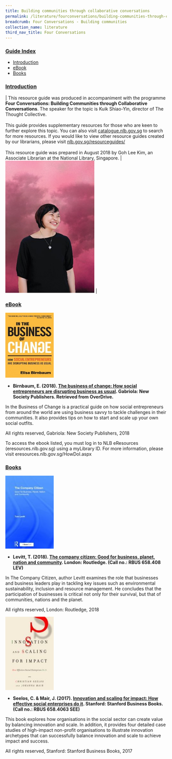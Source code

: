 ```yaml
---
title: Building communities through collaborative conversations
permalink: /literature/fourconversations/building-communities-through-collaborative-conversations
breadcrumb: Four Conversations - Building communities
collection_name: literature
third_nav_title: Four Conversations
---
```


### <u>Guide Index</u>

* [Introduction](#introduction)
* [eBook​](#ebook)
* [Books​](#books)

### <u>Introduction</u>

| This resource guide was produced in accompaniment with the programme **Four Conversations: Building Communities through Collaborative Conversations**. The speaker for the topic is Kuik Shiao-Yin, director of The Thought Collective. <br><br> This guide provides supplementary resources for those who are keen to further explore this topic. You can also visit [catalogue.nlb.gov.sg](catalogue.nlb.gov.sg) to search for more resources. If you would like to view other resource guides created by our librarians, please visit [nlb.gov.sg/resourceguides/](nlb.gov.sg/resourceguides/) <br><br> This resource guide was prepared in August 2018 by Goh Lee Kim, an Associate Librarian at the National Library, Singapore. | ![Kuik shiao yin image](/images/literature/fourconversations/kuik-shiao-yin.jpg) |

### <u>eBook​</u>

<img src="/images/literature/fourconversations/The-business-of-change.jpg" style="width: 30%;">

* **Birnbaum, E. (2018). [The business of change: How social entrepreneurs are disrupting business as usual](https://nlb.overdrive.com/media/3891860). Gabriola: New Society Publishers. Retrieved from OverDrive.**

In the Business of Change is a practical guide on how social entrepreneurs from around the world are using business savvy to tackle challenges in their communities. It also provides tips on how to start and scale up your own social outfits.

All rights reserved, Gabriola: New Society Publishers, 2018

To access the ebook listed, you must log in to NLB eResources (eresources.nlb.gov.sg) using a myLibrary ID. For more information, please visit eresources.nlb.gov.sg/HowDoI.aspx

### <u>Books​</u>

<img src="/images/literature/fourconversations/The-company-citizen.jpg" style="width: 30%;">

* **Levitt, T. (2018). [The company citizen: Good for business, planet, nation and community](http://eservice.nlb.gov.sg/item_holding_s.aspx?bid=203136045). London: Routledge. (Call no.: RBUS 658.408 LEV)**

In The Company Citizen, author Levitt examines the role that businesses and business leaders play in tackling key issues such as environmental sustainability, inclusion and resource management. He concludes that the participation of businesses is critical not only for their survival, but that of communities, nations and the planet.

All rights reserved, London: Routledge, 2018

<img src="/images/literature/fourconversations/Innovation-and-scaling-for-impact.jpg" style="width: 30%;">

* **Seelos, C. & Mair, J. (2017). [Innovation and scaling for impact: How effective social enterprises do it](http://eservice.nlb.gov.sg/item_holding_s.aspx?bid=202833732). Stanford: Stanford Business Books. (Call no.: RBUS 658.4063 SEE)**

This book explores how organisations in the social sector can create value by balancing innovation and scale. In addition, it provides four detailed case studies of high-impact non-profit organisations to illustrate innovation archetypes that can successfully balance innovation and scale to achieve impact and success.

All rights reserved, Stanford: Stanford Business Books, 2017